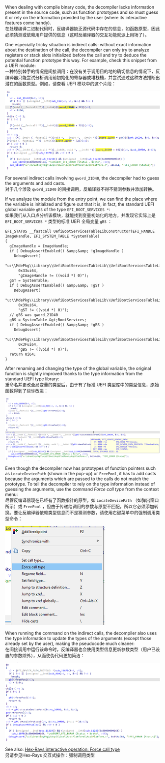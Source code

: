 When dealing with compile binary code, the decompiler lacks information present in the source code, such as function prototypes and so must guess it or rely on the information provided by the user (where its interactive features come handy).  
在处理编译二进制代码时，反编译器缺乏源代码中存在的信息，如函数原型，因此必须猜测或依赖用户提供的信息（这时反编译器的交互功能就派上用场了）。

One especially tricky situation is indirect calls: without exact information about the destination of the call, the decompiler can only try to analyze registers or stack slots initialized before the call and try to deduce the potential function prototype this way. For example, check this snippet from a UEFI module:  
一种特别棘手的情况是间接调用：在没有关于调用目的地的确切信息的情况下，反编译器只能尝试分析调用前初始化的寄存器或堆栈槽，并尝试通过这种方法推断出潜在的函数原型。例如，请查看 UEFI 模块中的这个片段：

![](assets/2022/12/forcecall1.png)

For several indirect calls involving `qword_21D40`, the decompiler had to guess the arguments and add casts.  
对于几个涉及 `qword_21D40` 的间接调用，反编译器不得不猜测参数并添加转换。

If we analyze the module from the entry point, we can find the place where the variable is initialized and figure out that it is, in fact, the standard UEFI global variable `gBS` of the type `EFI_BOOT_SERVICES *`:  
如果我们从入口点分析该模块，就能找到变量初始化的地方，并发现它实际上是 `EFI_BOOT_SERVICES *` 类型的标准 UEFI 全局变量 `gBS` ：

```
EFI_STATUS __fastcall UefiBootServicesTableLibConstructor(EFI_HANDLE ImageHandle, EFI_SYSTEM_TABLE *SystemTable)
{
  gImageHandle = ImageHandle;
  if ( DebugAssertEnabled() &amp;&amp; !gImageHandle )
    DebugAssert(
      "u:\\MdePkg\\Library\\UefiBootServicesTableLib\\UefiBootServicesTableLib.c",
      0x33ui64,
      "gImageHandle != ((void *) 0)");
  gST = SystemTable;
  if ( DebugAssertEnabled() &amp;&amp; !gST )
    DebugAssert(
      "u:\\MdePkg\\Library\\UefiBootServicesTableLib\\UefiBootServicesTableLib.c",
      0x39ui64,
      "gST != ((void *) 0)");
  // gBS was qword_21D40  
  gBS = SystemTable-&gt;BootServices;
  if ( DebugAssertEnabled() &amp;&amp; !gBS )
    DebugAssert(
      "u:\\MdePkg\\Library\\UefiBootServicesTableLib\\UefiBootServicesTableLib.c",
      0x3Fui64,
      "gBS != ((void *) 0)");
  return 0i64;
}
```

After renaming and changing the type of the global variable, the original function is slightly improved thanks to the type information from the standard UEFI type library:  
重命名并更改全局变量的类型后，由于有了标准 UEFI 类型库中的类型信息，原始函数得到了些许改进：

![](assets/2022/12/forcecall2.png)

Even though the decompiler now has prototypes of function pointers such as `LocateDevicePath` (shown in the pop-up) or `FreePool`, it has to add casts because the arguments which are passed to the calls do not match the prototype. To tell the decompiler to rely on the type information instead of guessing the arguments, use the command _Force call type_ from the context menu:  
尽管反编译器现在已经有了函数指针的原型，如 `LocateDevicePath` （如弹出窗口所示）或 `FreePool` ，但由于传递给调用的参数与原型不匹配，所以它必须添加转换。要让反编译器依赖类型信息而不是猜测参数，请使用右键菜单中的强制调用类型命令：

![](assets/2022/12/forcecall3.png)

When running the command on the indirect calls, the decompiler also uses the type information to update the types of the arguments (except those already set by the user), making the pseudocode much cleaner:  
在间接调用中运行该命令时，反编译器也会使用类型信息更新参数类型（用户已设置的参数除外），从而使伪代码更加简洁：

![](assets/2022/12/forcecall4.png)

See also: [Hex-Rays interactive operation: Force call type](https://www.hex-rays.com/products/decompiler/manual/cmd_force_call_type.shtml)  
另请参见Hex-Rays 交互式操作：强制调用类型